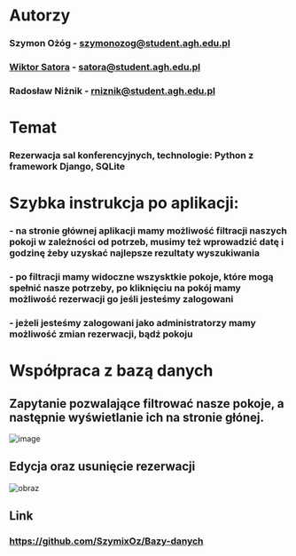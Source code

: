 # Autorzy
### Szymon Ożóg - szymonozog@student.agh.edu.pl
### <a href="https://github.com/wiksat">Wiktor Satora</a> - satora@student.agh.edu.pl
### Radosław Niżnik - rniznik@student.agh.edu.pl
# Temat
### Rezerwacja sal konferencyjnych, technologie: Python z framework Django, SQLite

# Szybka instrukcja po aplikacji:
### - na stronie głównej aplikacji mamy możliwość filtracji naszych pokoji w zależności od potrzeb, musimy też wprowadzić datę i godzinę żeby uzyskać najlepsze rezultaty wyszukiwania
### - po filtracji mamy widoczne wszysktkie pokoje, które mogą spełnić nasze potrzeby, po kliknięciu na pokój mamy możliwość rezerwacji go jeśli jesteśmy zalogowani
### - jeżeli jesteśmy zalogowani jako administratorzy mamy możliwość zmian rezerwacji, bądź pokoju 

# Współpraca z bazą danych

## Zapytanie pozwalające filtrować nasze pokoje, a następnie wyświetlanie ich na stronie głónej.
![image](https://github.com/SzymixOz/Bazy-danych/assets/93473651/347727ff-4838-41bd-9d15-ae9a7fdb2f4b)

## Edycja oraz usunięcie rezerwacji 
![obraz](https://github.com/SzymixOz/Bazy-danych/assets/84770801/b2a9275f-3644-4a82-91a1-12db928dbdcc)


## Link
### https://github.com/SzymixOz/Bazy-danych
